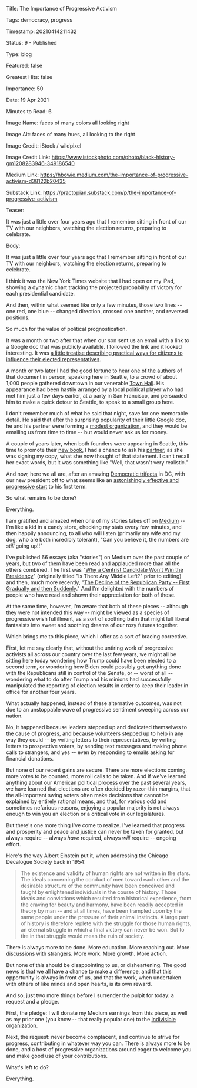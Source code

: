 Title:  The Importance of Progressive Activism

Tags:   democracy, progress

Timestamp: 20210414211432

Status: 9 - Published

Type:   blog

Featured: false

Greatest Hits: false

Importance: 50

Date:   19 Apr 2021

Minutes to Read: 6

Image Name: faces of many colors all looking right

Image Alt: faces of many hues, all looking to the right

Image Credit: iStock / wildpixel

Image Credit Link: https://www.istockphoto.com/photo/black-history-gm1208283946-349186540

Medium Link: https://hbowie.medium.com/the-importance-of-progressive-activism-d38122b20435

Substack Link: https://practopian.substack.com/p/the-importance-of-progressive-activism

Teaser: 

It was just a little over four years ago that I remember sitting in front of our TV with our neighbors, watching the election returns, preparing to celebrate. 


Body: 

It was just a little over four years ago that I remember sitting in front of our TV with our neighbors, watching the election returns, preparing to celebrate. 

I think it was the New York Times website that I had open on my iPad, showing a dynamic chart tracking the projected probability of victory for each presidential candidate. 

And then, within what seemed like only a few minutes, those two lines -- one red, one blue -- changed direction, crossed one another, and reversed positions. 

So much for the value of political prognostication. 

It was a month or two after that when our son sent us an email with a link to a Google doc that was publicly available. I followed the link and it looked interesting. It was [a little treatise describing practical ways for citizens to influence their elected representatives][guide]. 

A month or two later I had the good fortune to hear [one of the authors][ezra] of that document in person, speaking here in Seattle, to a crowd of about 1,000 people gathered downtown in our venerable [Town Hall][th]. His appearance had been hastily arranged by a local political player who had met him just a few days earlier, at a party in San Francisco, and persuaded him to make a quick detour to Seattle, to speak to a small group here. 

I don't remember much of what he said that night, save for one memorable detail. He said that after the surprising popularity of their little Google doc, he and his partner were forming a [modest organization][indiv], and they would be emailing us from time to time -- but would never ask us for money. 

A couple of years later, when both founders were appearing in Seattle, this time to promote their [new book][book], I had a chance to ask his [partner][leah], as she was signing my copy, what she now thought of that statement. I can't recall her exact words, but it was something like "Well, that wasn't very realistic."

And now, here we all are, after an amazing [Democratic trifecta][tri] in DC, with our new president off to what seems like an [astonishingly effective and progressive start][klein] to his first term. 

So what remains to be done?

Everything. 

I am gratified and amazed when one of my stories takes off on [Medium][] -- I'm like a kid in a candy store, checking my stats every few minutes, and then happily announcing, to all who will listen (primarily my wife and my dog, who are both incredibly tolerant), "Can you believe it, the numbers are *still* going up!!"

I've published 66 essays (aka "stories") on Medium over the past couple of years, but two of them have been read and applauded more than all the others combined. The first was "[Why a Centrist Candidate Won't Win the Presidency][centrist]" (originally titled "Is There Any Middle Left?" prior to editing) and then, much more recently, "[The Decline of the Republican Party -- First Gradually and then Suddenly][decline]." And I'm delighted with the numbers of people who have read and shown their appreciation for both of these. 

At the same time, however, I'm aware that both of these pieces -- although they were not intended this way -- might be viewed as a species of progressive wish fulfillment, as a sort of soothing balm that might lull liberal fantasists into sweet and soothing dreams of our rosy futures together. 

Which brings me to this piece, which I offer as a sort of bracing corrective. 

First, let me say clearly that, without the untiring work of progressive activists all across our country over the last few years, we might all be sitting here today wondering how Trump could have been elected to a second term, or wondering how Biden could possibly get anything done with the Republicans still in control of the Senate, or -- worst of all -- wondering what to do after Trump and his minions had successfully manipulated the reporting of election results in order to keep their leader in office for another four years. 

What actually happened, instead of these alternative outcomes, was not due to an unstoppable wave of progressive sentiment sweeping across our nation. 

No, it happened because leaders stepped up and dedicated themselves to the cause of progress, and because volunteers stepped up to help in any way they could -- by writing letters to their representatives, by writing letters to prospective voters, by sending text messages and making phone calls to strangers, and yes -- even by responding to emails asking for financial donations. 

But none of our recent gains are secure. There are more elections coming, more votes to be counted, more roll calls to be taken. And if we've learned anything about our American political process over the past several years, we have learned that elections are often decided by razor-thin margins, that the all-important swing voters often make decisions that cannot be explained by entirely rational means, and that, for various odd and sometimes nefarious reasons, enjoying a popular majority is not always enough to win you an election or a critical vote in our legislatures. 

But there's one more thing I've come to realize. I've learned that progress and prosperity and peace and justice can never be taken for granted, but always require -- always *have* required, always *will* require -- ongoing effort. 

Here's the way Albert Einstein put it, when addressing the Chicago Decalogue Society back in 1954:

> The existence and validity of human rights are not written in the stars. The ideals concerning the conduct of men toward each other and the desirable structure of the community have been conceived and taught by enlightened individuals in the course of history. Those ideals and convictions which resulted from historical experience, from the craving for beauty and harmony, have been readily accepted in theory by man -- and at all times, have been trampled upon by the same people under the pressure of their animal instincts. A large part of history is therefore replete with the struggle for those human rights, an eternal struggle in which a final victory can never be won. But to tire in that struggle would mean the ruin of society.

There is always more to be done. More education. More reaching out. More discussions with strangers. More work. More growth. More action. 

But none of this should be disappointing to us, or disheartening. The good news is that we all have a chance to make a difference, and that this opportunity is always in front of us, and that the work, when undertaken with others of like minds and open hearts, is its own reward. 

And so, just two more things before I surrender the pulpit for today: a request and a pledge. 

First, the pledge: I will donate my Medium earnings from this piece, as well as my prior one (you know -- that really popular one) to the [Indivisible organization][indiv].

Next, the request: never become complacent, and continue to strive for progress, contributing in whatever way you can. There is always more to be done, and a host of progressive organizations around eager to welcome you and make good use of your contributions. 

What's left to do?

Everything. 

[book]: https://book.indivisible.org

[centrist]: https://medium.com/s/story/is-there-any-middle-left-d1dcd9df484f

[decline]: https://hbowie.medium.com/the-decline-of-the-republican-party-first-gradually-and-then-suddenly-5aa0c8784898

[ezra]: https://indivisible.org/staff/ezra-levin

[guide]: https://indivisible.org/campaign/original-2016-indivisible-guide

[indiv]: https://indivisible.org

[klein]: https://www.nytimes.com/2021/04/08/opinion/biden-jobs-infrastructure-economy.html

[leah]: https://indivisible.org/staff/leah-greenberg

[medium]: https://hbowie.medium.com

[th]: https://townhallseattle.org

[tri]: https://swingleft.org/p/democratic-trifecta
